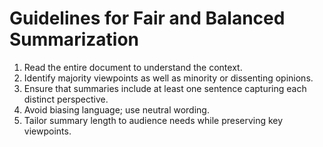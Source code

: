 # Guidelines for Fair and Balanced Summarization

1. Read the entire document to understand the context.
2. Identify majority viewpoints as well as minority or dissenting opinions.
3. Ensure that summaries include at least one sentence capturing each distinct perspective.
4. Avoid biasing language; use neutral wording.
5. Tailor summary length to audience needs while preserving key viewpoints.

